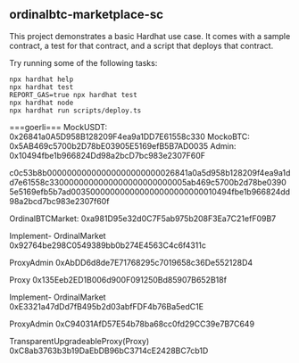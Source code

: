 ## ordinalbtc-marketplace-sc

This project demonstrates a basic Hardhat use case. It comes with a sample contract, a test for that contract, and a script that deploys that contract.

Try running some of the following tasks:

```shell
npx hardhat help
npx hardhat test
REPORT_GAS=true npx hardhat test
npx hardhat node
npx hardhat run scripts/deploy.ts
```

===goerli===
MockUSDT: 0x26841a0A5D958B128209F4ea9a1DD7E61558c330
MockoBTC: 0x5AB469c5700b2D78bE03905E5169efB5B7AD0035
Admin: 0x10494fbe1b966824Dd98a2bcD7bc983e2307F60F

c0c53b8b00000000000000000000000026841a0a5d958b128209f4ea9a1dd7e61558c3300000000000000000000000005ab469c5700b2d78be03905e5169efb5b7ad003500000000000000000000000010494fbe1b966824dd98a2bcd7bc983e2307f60f

OrdinalBTCMarket: 0xa981D95e32d0C7F5ab975b208F3Ea7C21efF09B7

Implement- OrdinalMarket
0x92764be298C0549389bb0b274E4563C4c6f4311c

ProxyAdmin
0xAbDD6d8de7E71768295c7019658c36De552128D4

Proxy
0x135Eeb2ED1B006d900F091250Bd85907B652B18f

Implement- OrdinalMarket
0xE3321a47dDd7fB495b2d03abfFDF4b76Ba5edC1E

ProxyAdmin
0xC94031AfD57E54b78ba68cc0fd29CC39e7B7C649

TransparentUpgradeableProxy(Proxy)
0xC8ab3763b3b19DaEbDB96bC3714cE2428BC7cb1D

